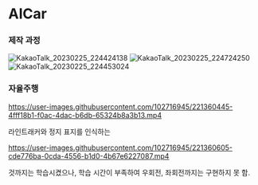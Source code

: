 # AICar


### 제작 과정
![KakaoTalk_20230225_224424138](https://user-images.githubusercontent.com/102716945/221360450-1227a3bb-4912-44c4-8f96-539e6c4d97b3.jpg)
![KakaoTalk_20230225_224724250](https://user-images.githubusercontent.com/102716945/221360447-9cdb6766-d2cc-4bd2-a89a-cb048a549085.jpg)
![KakaoTalk_20230225_224453024](https://user-images.githubusercontent.com/102716945/221360443-8a777530-fa40-4b90-b019-a1c71f5503fc.jpg)

### 자율주행
https://user-images.githubusercontent.com/102716945/221360445-4fff18b1-f0ac-4dac-b6db-65324b8a3b13.mp4

라인트래커와 정지 표지를 인식하는

https://user-images.githubusercontent.com/102716945/221360605-cde776ba-0cda-4556-b1d0-4b67e6227087.mp4

 것까지는 학습시켰으나, 학습 시간이 부족하여 우회전, 좌회전까지는 구현하지 못 함.

